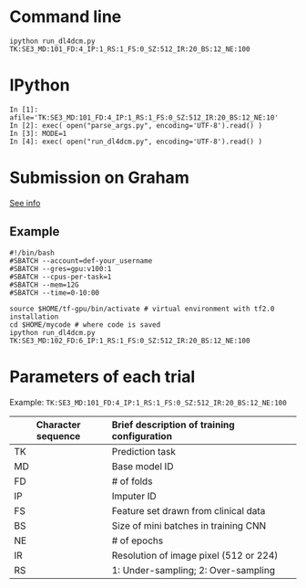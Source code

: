 # Command line
```
ipython run_dl4dcm.py TK:SE3_MD:101_FD:4_IP:1_RS:1_FS:0_SZ:512_IR:20_BS:12_NE:100
```

# IPython
```
In [1]: afile='TK:SE3_MD:101_FD:4_IP:1_RS:1_FS:0_SZ:512_IR:20_BS:12_NE:10'
In [2]: exec( open("parse_args.py", encoding='UTF-8').read() )
In [3]: MODE=1
In [4]: exec( open("run_dl4dcm.py", encoding='UTF-8').read() )
```

# Submission on Graham

[See info](https://docs.computecanada.ca/wiki/Graham#GPUs_on_Graham)


## Example
```
#!/bin/bash
#SBATCH --account=def-your_username
#SBATCH --gres=gpu:v100:1
#SBATCH --cpus-per-task=1
#SBATCH --mem=12G
#SBATCH --time=0-10:00

source $HOME/tf-gpu/bin/activate # virtual environment with tf2.0 installation
cd $HOME/mycode # where code is saved
ipython run_dl4dcm.py TK:SE3_MD:102_FD:6_IP:1_RS:1_FS:0_SZ:512_IR:20_BS:12_NE:100
```


# Parameters of each trial

Example: ```TK:SE3_MD:101_FD:4_IP:1_RS:1_FS:0_SZ:512_IR:20_BS:12_NE:100```

| Character sequence  | Brief description of training configuration |
| ------------- |:-------------|
| TK | Prediction task |
| MD | Base model ID |
| FD | # of folds |
| IP | Imputer ID |
| FS | Feature set drawn from clinical data |
| BS | Size of mini batches in training CNN  |
| NE | # of epochs |
| IR | Resolution of image pixel (512 or 224) |
| RS | 1: Under-sampling; 2: Over-sampling |
